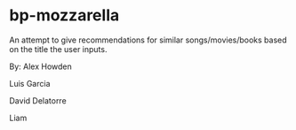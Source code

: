 # bp-mozzarella

An attempt to give recommendations for similar songs/movies/books based on the title the user inputs.

By:
Alex Howden

Luis Garcia

David Delatorre

Liam
